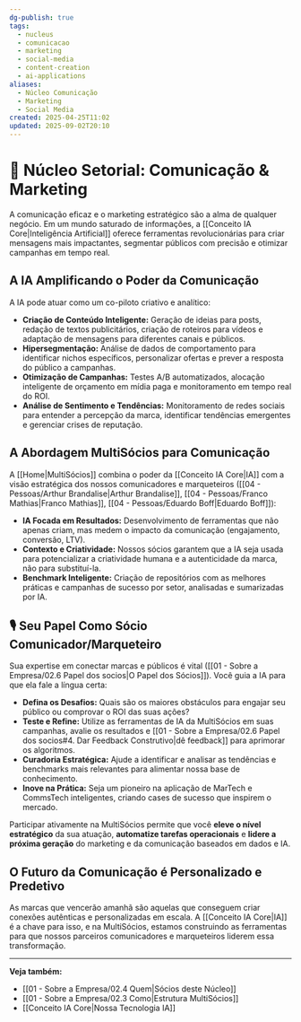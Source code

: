 ```yaml
---
dg-publish: true
tags:
  - nucleus
  - comunicacao
  - marketing
  - social-media
  - content-creation
  - ai-applications
aliases:
  - Núcleo Comunicação
  - Marketing
  - Social Media
created: 2025-04-25T11:02
updated: 2025-09-02T20:10
---
```


# 📢 Núcleo Setorial: Comunicação & Marketing

A comunicação eficaz e o marketing estratégico são a alma de qualquer negócio. Em um mundo saturado de informações, a [[Conceito IA Core\|Inteligência Artificial]] oferece ferramentas revolucionárias para criar mensagens mais impactantes, segmentar públicos com precisão e otimizar campanhas em tempo real.

## A IA Amplificando o Poder da Comunicação

A IA pode atuar como um co-piloto criativo e analítico:

*   **Criação de Conteúdo Inteligente:** Geração de ideias para posts, redação de textos publicitários, criação de roteiros para vídeos e adaptação de mensagens para diferentes canais e públicos.
*   **Hipersegmentação:** Análise de dados de comportamento para identificar nichos específicos, personalizar ofertas e prever a resposta do público a campanhas.
*   **Otimização de Campanhas:** Testes A/B automatizados, alocação inteligente de orçamento em mídia paga e monitoramento em tempo real do ROI.
*   **Análise de Sentimento e Tendências:** Monitoramento de redes sociais para entender a percepção da marca, identificar tendências emergentes e gerenciar crises de reputação.

## A Abordagem MultiSócios para Comunicação

A [[Home\|MultiSócios]] combina o poder da [[Conceito IA Core\|IA]] com a visão estratégica dos nossos comunicadores e marqueteiros ([[04 - Pessoas/Arthur Brandalise\|Arthur Brandalise]], [[04 - Pessoas/Franco Mathias\|Franco Mathias]], [[04 - Pessoas/Eduardo Boff\|Eduardo Boff]]):

*   **IA Focada em Resultados:** Desenvolvimento de ferramentas que não apenas criam, mas medem o impacto da comunicação (engajamento, conversão, LTV).
*   **Contexto e Criatividade:** Nossos sócios garantem que a IA seja usada para potencializar a criatividade humana e a autenticidade da marca, não para substituí-la.
*   **Benchmark Inteligente:** Criação de repositórios com as melhores práticas e campanhas de sucesso por setor, analisadas e sumarizadas por IA.

## 🎙️ Seu Papel Como Sócio Comunicador/Marqueteiro

Sua expertise em conectar marcas e públicos é vital ([[01 - Sobre a Empresa/02.6 Papel dos socios\|O Papel dos Sócios]]). Você guia a IA para que ela fale a língua certa:

*   **Defina os Desafios:** Quais são os maiores obstáculos para engajar seu público ou comprovar o ROI das suas ações?
*   **Teste e Refine:** Utilize as ferramentas de IA da MultiSócios em suas campanhas, avalie os resultados e [[01 - Sobre a Empresa/02.6 Papel dos socios#4. Dar Feedback Construtivo\|dê feedback]] para aprimorar os algoritmos.
*   **Curadoria Estratégica:** Ajude a identificar e analisar as tendências e benchmarks mais relevantes para alimentar nossa base de conhecimento.
*   **Inove na Prática:** Seja um pioneiro na aplicação de MarTech e CommsTech inteligentes, criando cases de sucesso que inspirem o mercado.

Participar ativamente na MultiSócios permite que você **eleve o nível estratégico** da sua atuação, **automatize tarefas operacionais** e **lidere a próxima geração** do marketing e da comunicação baseados em dados e IA.

## O Futuro da Comunicação é Personalizado e Predetivo

As marcas que vencerão amanhã são aquelas que conseguem criar conexões autênticas e personalizadas em escala. A [[Conceito IA Core\|IA]] é a chave para isso, e na MultiSócios, estamos construindo as ferramentas para que nossos parceiros comunicadores e marqueteiros liderem essa transformação.

---
**Veja também:**
*   [[01 - Sobre a Empresa/02.4 Quem\|Sócios deste Núcleo]]
*   [[01 - Sobre a Empresa/02.3 Como\|Estrutura MultiSócios]]
*   [[Conceito IA Core\|Nossa Tecnologia IA]]
